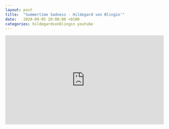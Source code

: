 ```yaml
---
layout: post
title:  "Summertime Sadness - Hildegard von Blingin'"
date:   2020-09-05 20:00:00 +0100
categories: hildegardvonblingin youtube
---
```

<style>.embed-container { position: relative; padding-bottom: 56.25%; height: 0; overflow: hidden; max-width: 100%; } .embed-container iframe, .embed-container object, .embed-container embed { position: absolute; top: 0; left: 0; width: 100%; height: 100%; }</style><div class='embed-container'><iframe src='https://www.youtube.com/embed/VSewYsf3uDs' frameborder='0' allowfullscreen></iframe></div>
